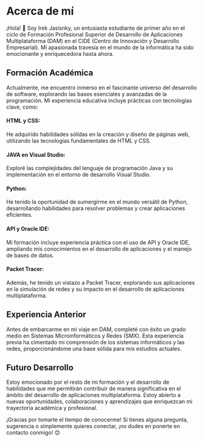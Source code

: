 <h1>Acerca de mí</h1>
¡Hola! 👋 Soy Irek Jasisnky, un entusiasta estudiante de primer año en el ciclo de Formación Profesional Superior de Desarrollo de Aplicaciones Multiplataforma (DAM) en el CIDE (Centro de Innovación y Desarrollo Empresarial). Mi apasionada travesía en el mundo de la informática ha sido emocionante y enriquecedora hasta ahora.

<h2>Formación Académica</h2>
Actualmente, me encuentro inmerso en el fascinante universo del desarrollo de software, explorando las bases esenciales y avanzadas de la programación. Mi experiencia educativa incluye prácticas con tecnologías clave, como:

<th>
<tr><h4>HTML y CSS:</h4> He adquirido habilidades sólidas en la creación y diseño de páginas web, utilizando las tecnologías fundamentales de HTML y CSS.</tr>

<tr><h4>JAVA en Visual Studio:</h4> Exploré las complejidades del lenguaje de programación Java y su implementación en el entorno de desarrollo Visual Studio.</tr>

<tr><h4>Python:</h4> He tenido la oportunidad de sumergirme en el mundo versátil de Python, desarrollando habilidades para resolver problemas y crear aplicaciones eficientes.</tr>

<tr><h4>API y Oracle IDE:</h4> Mi formación incluye experiencia práctica con el uso de API y Oracle IDE, ampliando mis conocimientos en el desarrollo de aplicaciones y el manejo de bases de datos.</tr>

<tr><h4>Packet Tracer:</h4> Además, he tenido un vistazo a Packet Tracer, explorando sus aplicaciones en la simulación de redes y su impacto en el desarrollo de aplicaciones multiplataforma.</tr>
</tr>

<h2>Experiencia Anterior</h2>
Antes de embarcarme en mi viaje en DAM, completé con éxito un grado medio en Sistemas Microinformáticos y Redes (SMX). Esta experiencia previa ha cimentado mi comprensión de los sistemas informáticos y las redes, proporcionándome una base sólida para mis estudios actuales.

<h2>Futuro Desarrollo</h2>
Estoy emocionado por el resto de mi formación y el desarrollo de habilidades que me permitirán contribuir de manera significativa en el ámbito del desarrollo de aplicaciones multiplataforma. Estoy abierto a nuevas oportunidades, colaboraciones y aprendizajes que enriquezcan mi trayectoria académica y profesional.

¡Gracias por tomarte el tiempo de conocerme! Si tienes alguna pregunta, sugerencia o simplemente quieres conectar, ¡no dudes en ponerte en contacto conmigo! 😊
<!--
**ijasinsky/ijasinsky** is a ✨ _special_ ✨ repository because its `README.md` (this file) appears on your GitHub profile.

Here are some ideas to get you started:

- 🔭 I’m currently working on ...
- 🌱 I’m currently learning ...
- 👯 I’m looking to collaborate on ...
- 🤔 I’m looking for help with ...
- 💬 Ask me about ...
- 📫 How to reach me: ...
- 😄 Pronouns: ...
- ⚡ Fun fact: ...
-->
